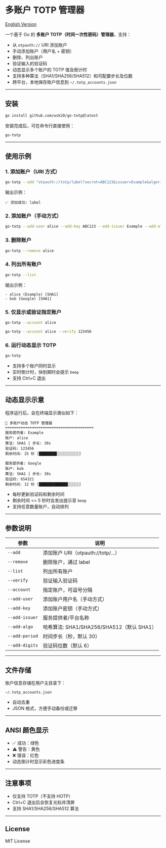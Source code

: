 # 多账户 TOTP 管理器

[English Version](README_en.md)

一个基于 Go 的 **多账户 TOTP（时间一次性密码）管理器**，支持：

- 从 `otpauth://` URI 添加账户  
- 手动添加账户（用户名 + 密钥）  
- 删除、列出账户  
- 验证输入的验证码  
- 动态显示多个账户的 TOTP 值及倒计时  
- 支持多种算法（SHA1/SHA256/SHA512）和可配置步长及位数  
- 跨平台，本地保存账户信息到 `~/.totp_accounts.json`  

---

## 安装

```bash
go install github.com/wsk20/go-totp@latest
````

安装完成后，可在命令行直接使用：

```bash
go-totp
```

---

## 使用示例

### 1. 添加账户（URI 方式）

```bash
go-totp --add "otpauth://totp/label?secret=ABC123&issuer=Example&algorithm=SHA1&period=30&digits=6"
```

输出示例：

```
✅ 添加成功: label
```

### 2. 添加账户（手动方式）

```bash
go-totp --add-user alice --add-key ABC123 --add-issuer Example --add-algo SHA1 --add-period 30 --add-digits 6
```

### 3. 删除账户

```bash
go-totp --remove alice
```

### 4. 列出所有账户

```bash
go-totp --list
```

输出示例：

```
- alice (Example) [SHA1]
- bob (Google) [SHA1]
```

### 5. 仅显示或验证指定账户

```bash
go-totp --account alice
```

```bash
go-totp --account alice --verify 123456
```

### 6. 运行动态显示 TOTP

```bash
go-totp
```

* 支持多个账户同时显示
* 实时倒计时，快到期时会提示 `beep`
* 支持 Ctrl+C 退出

---

## 动态显示示意

程序运行后，会在终端显示类似如下：

```
🔐 多账户动态 TOTP 管理器
========================================
服务提供者: Example
账户: alice
算法: SHA1 | 步长: 30s
验证码: 123456
剩余时间: 25 秒 [████████░░░░░░░░░░]

服务提供者: Google
账户: bob
算法: SHA1 | 步长: 30s
验证码: 654321
剩余时间: 12 秒 [█████████████░░░░░]
```

* 每秒更新验证码和剩余时间
* 剩余时间 <= 5 秒时会发出提示音 `beep`
* 支持任意数量账户，自动排列

---

## 参数说明

| 参数             | 说明                                |
| -------------- | --------------------------------- |
| `--add`        | 添加账户 URI（otpauth://totp/...）      |
| `--remove`     | 删除账户，通过 label                     |
| `--list`       | 列出所有账户                            |
| `--verify`     | 验证输入验证码                           |
| `--account`    | 指定账户，可逗号分隔                        |
| `--add-user`   | 添加账户用户名（手动方式）                     |
| `--add-key`    | 添加账户密钥（手动方式）                      |
| `--add-issuer` | 服务提供者/平台名称                        |
| `--add-algo`   | 哈希算法: SHA1/SHA256/SHA512（默认 SHA1） |
| `--add-period` | 时间步长（秒，默认 30）                     |
| `--add-digits` | 验证码位数（默认 6）                       |

---

## 文件存储

账户信息存储在用户主目录下：

```
~/.totp_accounts.json
```

* 自动去重
* JSON 格式，方便手动备份或迁移

---

## ANSI 颜色显示

* ✅ 成功：绿色
* ⚠️ 警告：黄色
* ❌ 错误：红色
* 动态倒计时显示彩色进度条

---

## 注意事项

* 仅支持 TOTP（不支持 HOTP）
* Ctrl+C 退出后会恢复光标并清屏
* 支持 SHA1/SHA256/SHA512 算法

---

## License

MIT License
